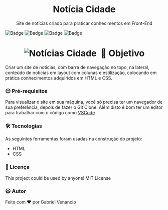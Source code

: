 <h1 align="center">Notícia Cidade</h1>
<p align="center">Site de notícias criado para praticar conhecimentos em Front-End</p>

![Badge](https://img.shields.io/github/issues/Gabriel-Venancio/noticias-cidade)
![Badge](https://img.shields.io/github/forks/Gabriel-Venancio/noticias-cidade)
![Badge](https://img.shields.io/github/stars/Gabriel-Venancio/noticias-cidade)
![Badge](https://img.shields.io/github/license/Gabriel-Venancio/noticias-cidade)


<h1 align="center">
  <img alt="Notícias Cidade" title="#Notícias Cidade" src="./imagens/demo.gif" />
  <img scr="./screenshots/home.png />
  <img scr="./screenshots/brasil.png />
  <img scr="./screenshots/fotos.png />
</h1>

### :dart: Objetivo


Criar um site de notícias, com barra de navegação no topo, na lateral, conteúdo de notícias em layout com colunas e estilização, colocando em prática conhecimentos adquiridos em HTML e CSS.

### :blush: Pré-requisitos

Para visualizar o site em sua máquina, você só precisa ter um navegador de sua preferência, depois de fazer o Git Clone.
Além disto é bom ter um editor para trabalhar com o código como [VSCode](https://code.visualstudio.com/)

### 🛠 Tecnologias

As seguintes ferramentas foram usadas na construção do projeto:

- HTML
- CSS

### 📜 Licença

This project could be used by anyone! MIT License

### :smiley: Autor
Feito com ❤️ por Gabriel Venancio 

